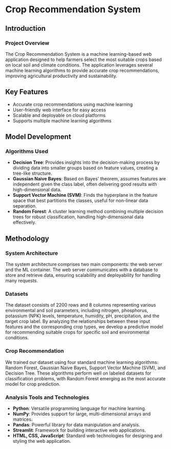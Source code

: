 # Crop Recommendation System

## Introduction

### Project Overview

The Crop Recommendation System is a machine learning-based web application designed to help farmers select the most suitable crops based on local soil and climate conditions. The application leverages several machine learning algorithms to provide accurate crop recommendations, improving agricultural productivity and sustainability.

## Key Features

 - Accurate crop recommendations using machine learning
 - User-friendly web interface for easy access
 - Scalable and deployable on cloud platforms
 - Supports multiple machine learning algorithms

## Model Development

### Algorithms Used

- **Decision Tree**: Provides insights into the decision-making process by dividing data into smaller groups based on feature values, creating a tree-like structure.
- **Gaussian Naive Bayes**: Based on Bayes' theorem, assumes features are independent given the class label, often delivering good results with high-dimensional data.
- **Support Vector Machine (SVM)**: Finds the hyperplane in the feature space that best partitions the classes, useful for non-linear data separation.
- **Random Forest**: A cluster learning method combining multiple decision trees for robust classification, handling high-dimensional data effectively.

## Methodology

### System Architecture

The system architecture comprises two main components: the web server and the ML container. The web server communicates with a database to store and retrieve data, ensuring scalability and deployability for handling many requests.



### Datasets

The dataset consists of 2200 rows and 8 columns representing various environmental and soil parameters, including nitrogen, phosphorus, potassium (NPK) levels, temperature, humidity, pH, precipitation, and the target crop label. By analyzing the relationships between these input features and the corresponding crop types, we develop a predictive model for recommending suitable crops for specific soil and environmental conditions.



### Crop Recommendation

We trained our dataset using four standard machine learning algorithms: Random Forest, Gaussian Naive Bayes, Support Vector Machine (SVM), and Decision Tree. These algorithms perform well on labeled datasets for classification problems, with Random Forest emerging as the most accurate model for crop prediction.

### Analysis Tools and Technologies

- **Python**: Versatile programming language for machine learning.
- **NumPy**: Provides support for large, multi-dimensional arrays and matrices.
- **Pandas**: Powerful library for data manipulation and analysis.
- **Streamlit**: Framework for building interactive web applications.
- **HTML, CSS, JavaScript**: Standard web technologies for designing and styling the web application.

